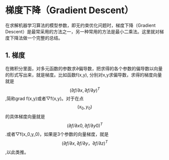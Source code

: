# 梯度下降（Gradient Descent）

在求解机器学习算法的模型参数，即无约束优化问题时，梯度下降（Gradient Descent）是最常采用的方法之一，另一种常用的方法是最小二乘法。这里就对梯度下降法做一个完整的总结。

## 1. 梯度
在微积分里面，对多元函数的参数求∂偏导数，把求得的各个参数的偏导数以向量的形式写出来，就是梯度。比如函数f(x,y), 分别对x,y求偏导数，求得的梯度向量就是$$(\partial f/\partial x, \partial f/\partial y)^T$$,简称grad f(x,y)或者▽f(x,y)。对于在点$$(x_0,y_0)$$的具体梯度向量就是$$(\partial f/\partial x0,\partial f/\partial y0)^T$$.或者▽f(x_0,y_0)，如果是3个参数的向量梯度，就是$$(\partial f/\partial x, \partial f/\partial y，\partial f/\partial z)^T$$,以此类推。

